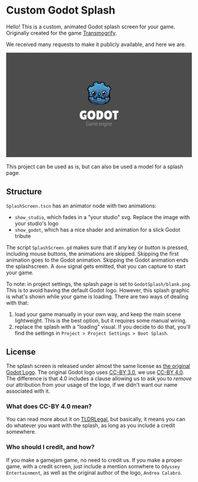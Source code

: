 # Custom Godot Splash

Hello! This is a custom, animated Godot splash screen for your game. Originally created for the game [Transmogrify](http://playtransmogrify.com/).

We received many requests to make it publicly available, and here we are. 

![a screenshot of the splash page](example.png)

This project can be used as is, but can also be used a model for a splash page.

## Structure

`SplashScreen.tscn` has an animator node with two animations:

- `show_studio`, which fades in a "your studio" svg. Replace the image with your studio's logo
- `show_godot`, which has a nice shader and animation for a slick Godot tribute

The script `SplashScreen.gd` makes sure that if any key or button is pressed, including mouse buttons, the animations are skipped. Skipping the first animation goes to the Godot animation. Skipping the Godot animation ends the splashscreen. A `done` signal gets emitted, that you can capture to start your game.

To note: in project settings, the splash page is set to `GodotSplash/blank.png`. This is to avoid having the default Godot logo. However, this splash graphic is what's shown while your game is loading. There are two ways of dealing with that:

1. load your game manually in your own way, and keep the main scene lightweight. This is the best option, but it requires some manual wiring.
2. replace the splash with a "loading" visual. If you decide to do that, you'll find the settings in `Project > Project Settings > Boot Splash`.

## License

The splash screen is released under almost the same license as [the original Godot Logo](https://github.com/godotengine/godot/blob/master/LOGO_LICENSE.md). The original Godot logo uses [CC-BY 3.0](https://creativecommons.org/licenses/by/3.0/legalcode), we use [CC-BY 4.0](https://creativecommons.org/licenses/by/4.0/legalcode). The difference is that 4.0 includes a clause allowing us to ask you to _remove_ our attribution from your usage of the logo, if we didn't want our name associated with it.

### What does CC-BY 4.0 mean?

You can read more about it on [TLDRLegal](https://tldrlegal.com/license/creative-commons-attribution-4.0-international-(cc-by-4)), but basically, it means you can do whatever you want with the splash, as long as you include a credit somewhere.

### Who should I credit, and how?

If you make a gamejam game, no need to credit us. If you make a proper game, with a credit screen, just include a mention somwhere to `Odyssey Entertainment`, as well as the original author of the logo, `Andrea Calabró`.